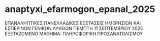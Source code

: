 # anaptyxi_efarmogon_epanal_2025
ΕΠΑΝΑΛΗΠΤΙΚΕΣ ΠΑΝΕΛΛΑΔΙΚΕΣ ΕΞΕΤΑΣΕΙΣ ΗΜΕΡΗΣΙΩΝ KAI ΕΣΠΕΡΙΝΩΝ ΓΕΝΙΚΩΝ ΛΥΚΕΙΩΝ ΠΕΜΠΤΗ 11 ΣΕΠΤΕΜΒΡΙΟΥ 2025 ΕΞΕΤΑΖΟΜΕΝΟ ΜΑΘΗΜΑ: ΠΛΗΡΟΦΟΡΙΚΗ ΠΡΟΣΑΝΑΤΟΛΙΣΜΟΥ
